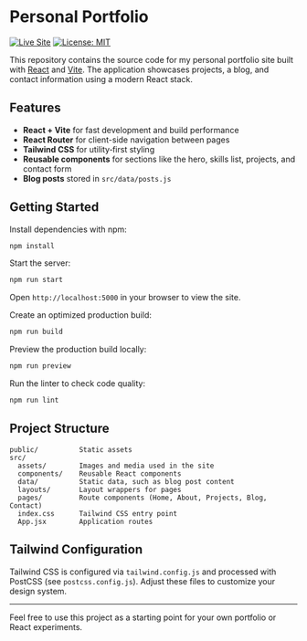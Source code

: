 # Personal Portfolio

[![Live Site](https://img.shields.io/badge/demo-online-brightgreen)](https://seanandrewbarry.com)
[![License: MIT](https://img.shields.io/badge/license-MIT-blue)](LICENSE)

This repository contains the source code for my personal portfolio site built with [React](https://react.dev/) and [Vite](https://vitejs.dev/). The application showcases projects, a blog, and contact information using a modern React stack.

## Features

- **React + Vite** for fast development and build performance
- **React Router** for client-side navigation between pages
- **Tailwind CSS** for utility‑first styling
- **Reusable components** for sections like the hero, skills list, projects, and contact form
- **Blog posts** stored in `src/data/posts.js`

## Getting Started

Install dependencies with npm:

```bash
npm install
```

Start the server:

```bash
npm run start
```

Open `http://localhost:5000` in your browser to view the site.

Create an optimized production build:

```bash
npm run build
```

Preview the production build locally:

```bash
npm run preview
```

Run the linter to check code quality:

```bash
npm run lint
```

## Project Structure

```
public/          Static assets
src/
  assets/        Images and media used in the site
  components/    Reusable React components
  data/          Static data, such as blog post content
  layouts/       Layout wrappers for pages
  pages/         Route components (Home, About, Projects, Blog, Contact)
  index.css      Tailwind CSS entry point
  App.jsx        Application routes
```

## Tailwind Configuration

Tailwind CSS is configured via `tailwind.config.js` and processed with PostCSS (see `postcss.config.js`). Adjust these files to customize your design system.

---

Feel free to use this project as a starting point for your own portfolio or React experiments.
